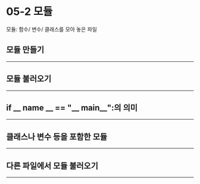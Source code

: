 # 05-2 모듈

모듈: 함수/ 변수/ 클래스를 모아 놓은 파일

## 모듈 만들기

---

## 모듈 불러오기

---

## if __ name __ == "__ main__":의 의미

---

## 클래스나 변수 등을 포함한 모듈

---

## 다른 파일에서 모듈 불러오기

---